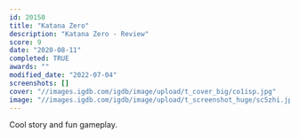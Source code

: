 ```yaml
---
id: 20150
title: "Katana Zero"
description: "Katana Zero - Review"
score: 9
date: "2020-08-11"
completed: TRUE
awards: ""
modified_date: "2022-07-04"
screenshots: []
cover: "//images.igdb.com/igdb/image/upload/t_cover_big/co1isp.jpg"
image: "//images.igdb.com/igdb/image/upload/t_screenshot_huge/sc5zhi.jpg"
---
```

Cool story and fun gameplay.